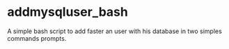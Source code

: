 # addmysqluser_bash

A simple bash script to add faster an user with his database in two simples commands prompts.

